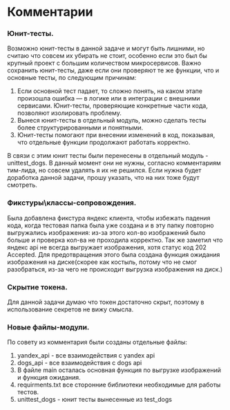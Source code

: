 # Комментарии
### Юнит-тесты.
Возможно юнит-тесты в данной задаче и могут быть лишними, но считаю что совсем их убирать не стоит, особенно если это был бы крупный проект с большим количеством микросервисов.
Важно сохранить юнит-тесты, даже если они проверяют те же функции, что и основные тесты, по следующим причинам:
1. Если основной тест падает, то сложно понять, на каком этапе произошла ошибка — в логике или в интеграции с внешними сервисами. Юнит-тесты, проверяющие конкретные части кода, позволяют изолировать проблему. 
2. Вынеся юнит-тесты в отдельный модуль, можно сделать тесты более структурированными и понятными.
3. Юнит-тесты помогают при внесении изменений в код, показывая, что отдельные функции продолжают работать корректно.

В связи с этим юнит тесты были перенесены в отдельный модуль - unittest_dogs. В данный момент они не нужны, согласно комментариям тим-лида, но совсем удалять я их не решился. Если нужна будет доработка данной задачи, прошу указать, что на них тоже будут смотреть.

### Фикстуры\классы-сопровождения.
Была добавлена фикстура яндекс клиента, чтобы избежать падения кода, когда тестовая папка была уже создана и в эту папку повторно выгружались изображения: из-за этого кол-во изображений было больше и проверка кол-ва не проходила корректно. 
Так же заметил что яндекс api не всегда выгружает изображения, хотя статус код 202 Accepted. Для предотвращения этого была создана функция ожидания изображения на диске(скорее как костыль, потому что не смог разобраться, из-за чего не происходит выгрузка изображения на диск.)

### Скрытие токена.
Для данной задачи думаю что токен достаточно скрыт, поэтому в использование секретов не вижу смысла.

### Новые файлы-модули.
По совету из комментария были созданы отдельные файлы:
1. yandex_api - все взаимодействия с yandex api
2. dogs_api - все взаимодействия с dogs api  
3. В файле main осталась основная функция по выгрузке изображений и функция ожидания.
4. requirments.txt все сторонние библиотеки необходимые для работы тестов.
5. unittest_dogs - юнит тесты вынесенные из test_dogs